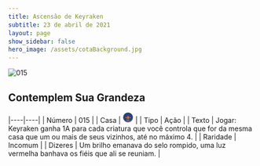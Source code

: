 ```yaml
---
title: Ascensão de Keyraken
subtitle: 23 de abril de 2021
layout: page
show_sidebar: false
hero_image: /assets/cotaBackground.jpg
---
```


![015](https://cards-keyforge.s3.eu-north-1.amazonaws.com/media/pt/rotk/015.png)

## Contemplem Sua Grandeza

|----|----|
| Número | 015 |
| Casa | ![Keyraken](https://raw.githubusercontent.com/cardsofkeyforge/cardsofkeyforge.github.io/master/rotk/keyraken.png "Keyraken") |
| Tipo | Ação |
| Texto | Jogar: Keyraken ganha 1A para cada criatura que você controla que for da mesma casa que um ou mais de seus vizinhos, até no máximo 4. |
| Raridade | Incomum |
| Dizeres | Um brilho emanava do selo rompido, uma luz vermelha banhava os fiéis que ali se reuniam. |
